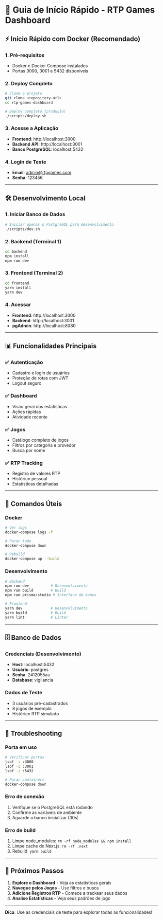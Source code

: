 # 🚀 Guia de Início Rápido - RTP Games Dashboard

## ⚡ Início Rápido com Docker (Recomendado)

### 1. Pré-requisitos
- Docker e Docker Compose instalados
- Portas 3000, 3001 e 5432 disponíveis

### 2. Deploy Completo
```bash
# Clone o projeto
git clone <repository-url>
cd rtp-games-dashboard

# Deploy completo (produção)
./scripts/deploy.sh
```

### 3. Acesse a Aplicação
- **Frontend**: http://localhost:3000
- **Backend API**: http://localhost:3001
- **Banco PostgreSQL**: localhost:5432

### 4. Login de Teste
- **Email**: admin@rtpgames.com
- **Senha**: 123456

---

## 🛠️ Desenvolvimento Local

### 1. Iniciar Banco de Dados
```bash
# Iniciar apenas o PostgreSQL para desenvolvimento
./scripts/dev.sh
```

### 2. Backend (Terminal 1)
```bash
cd backend
npm install
npm run dev
```

### 3. Frontend (Terminal 2)
```bash
cd frontend
yarn install
yarn dev
```

### 4. Acessar
- **Frontend**: http://localhost:3000
- **Backend**: http://localhost:3001
- **pgAdmin**: http://localhost:8080

---

## 📊 Funcionalidades Principais

### ✅ Autenticação
- Cadastro e login de usuários
- Proteção de rotas com JWT
- Logout seguro

### ✅ Dashboard
- Visão geral das estatísticas
- Ações rápidas
- Atividade recente

### ✅ Jogos
- Catálogo completo de jogos
- Filtros por categoria e provedor
- Busca por nome

### ✅ RTP Tracking
- Registro de valores RTP
- Histórico pessoal
- Estatísticas detalhadas

---

## 🔧 Comandos Úteis

### Docker
```bash
# Ver logs
docker-compose logs -f

# Parar tudo
docker-compose down

# Rebuild
docker-compose up --build
```

### Desenvolvimento
```bash
# Backend
npm run dev          # Desenvolvimento
npm run build        # Build
npm run prisma:studio # Interface do banco

# Frontend
yarn dev             # Desenvolvimento
yarn build           # Build
yarn lint            # Linter
```

---

## 🗄️ Banco de Dados

### Credenciais (Desenvolvimento)
- **Host**: localhost:5432
- **Usuário**: postgres
- **Senha**: 2412055aa
- **Database**: vigilancia

### Dados de Teste
- 3 usuários pré-cadastrados
- 8 jogos de exemplo
- Histórico RTP simulado

---

## 🚨 Troubleshooting

### Porta em uso
```bash
# Verificar portas
lsof -i :3000
lsof -i :3001
lsof -i :5432

# Parar containers
docker-compose down
```

### Erro de conexão
1. Verifique se o PostgreSQL está rodando
2. Confirme as variáveis de ambiente
3. Aguarde o banco inicializar (30s)

### Erro de build
1. Limpe node_modules: `rm -rf node_modules && npm install`
2. Limpe cache do Next.js: `rm -rf .next`
3. Rebuild: `yarn build`

---

## 📝 Próximos Passos

1. **Explore o Dashboard** - Veja as estatísticas gerais
2. **Navegue pelos Jogos** - Use filtros e busca
3. **Adicione Registros RTP** - Comece a trackear seus dados
4. **Analise Estatísticas** - Veja seus padrões de jogo

---

**Dica**: Use as credenciais de teste para explorar todas as funcionalidades!

